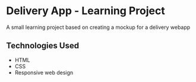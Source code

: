 # Delivery App - Learning Project
A small learning project based on creating a mockup for a delivery webapp

## Technologies Used
* HTML
* CSS
* Responsive web design

